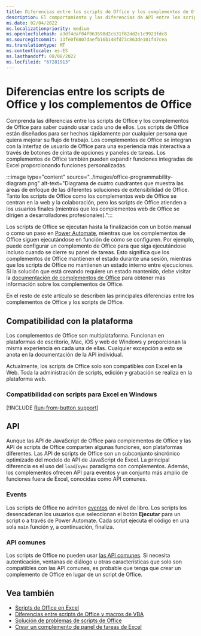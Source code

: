 ```yaml
---
title: Diferencias entre los scripts de Office y los complementos de Office
description: El comportamiento y las diferencias de API entre los scripts de Office y los complementos de Office.
ms.date: 02/04/2022
ms.localizationpriority: medium
ms.openlocfilehash: a3df4daf04f963598d2cb31f82dd2c1c9923fdc8
ms.sourcegitcommit: 33fe0f6807daefb16b148fd73c863de101f47cea
ms.translationtype: MT
ms.contentlocale: es-ES
ms.lasthandoff: 08/08/2022
ms.locfileid: "67281913"
---
```

# <a name="differences-between-office-scripts-and-office-add-ins"></a>Diferencias entre los scripts de Office y los complementos de Office

Comprenda las diferencias entre los scripts de Office y los complementos de Office para saber cuándo usar cada uno de ellos. Los scripts de Office están diseñados para ser hechos rápidamente por cualquier persona que quiera mejorar su flujo de trabajo. Los complementos de Office se integran con la interfaz de usuario de Office para una experiencia más interactiva a través de botones de cinta de opciones y paneles de tareas. Los complementos de Office también pueden expandir funciones integradas de Excel proporcionando funciones personalizadas.

:::image type="content" source="../images/office-programmability-diagram.png" alt-text="Diagrama de cuatro cuadrantes que muestra las áreas de enfoque de las diferentes soluciones de extensibilidad de Office. Tanto los scripts de Office como los complementos web de Office se centran en la web y la colaboración, pero los scripts de Office atienden a los usuarios finales (mientras que los complementos web de Office se dirigen a desarrolladores profesionales).":::

Los scripts de Office se ejecutan hasta la finalización con un botón manual o como un paso en [Power Automate](https://flow.microsoft.com/), mientras que los complementos de Office siguen ejecutándose en función de cómo se configuren. Por ejemplo, puede configurar un complemento de Office para que siga ejecutándose incluso cuando se cierre su panel de tareas. Esto significa que los complementos de Office mantienen el estado durante una sesión, mientras que los scripts de Office no mantienen un estado interno entre ejecuciones. Si la solución que está creando requiere un estado mantenido, debe visitar la [documentación de complementos de Office](/office/dev/add-ins) para obtener más información sobre los complementos de Office.

En el resto de este artículo se describen las principales diferencias entre los complementos de Office y los scripts de Office.

## <a name="platform-support"></a>Compatibilidad con la plataforma

Los complementos de Office son multiplataforma. Funcionan en plataformas de escritorio, Mac, iOS y web de Windows y proporcionan la misma experiencia en cada una de ellas. Cualquier excepción a esto se anota en la documentación de la API individual.

Actualmente, los scripts de Office solo son compatibles con Excel en la Web. Toda la administración de scripts, edición y grabación se realiza en la plataforma web.

### <a name="script-support-for-excel-on-windows"></a>Compatibilidad con scripts para Excel en Windows

[!INCLUDE [Run-from-button support](../includes/run-from-button-desktop-support.md)]

## <a name="apis"></a>API

Aunque las API de JavaScript de Office para complementos de Office y las API de scripts de Office comparten algunas funciones, son plataformas diferentes. Las API de scripts de Office son un subconjunto sincrónico optimizado del modelo de API de JavaScript de Excel. La principal diferencia es el uso del `load`/`sync` paradigma con complementos. Además, los complementos ofrecen API para eventos y un conjunto más amplio de funciones fuera de Excel, conocidas como API comunes.

### <a name="events"></a>Events

Los scripts de Office no admiten [eventos](/office/dev/add-ins/excel/excel-add-ins-events) de nivel de libro. Los scripts los desencadenan los usuarios que seleccionan el botón **Ejecutar** para un script o a través de Power Automate. Cada script ejecuta el código en una sola `main` función y, a continuación, finaliza.

### <a name="common-apis"></a>API comunes

Los scripts de Office no pueden usar [las API comunes](/javascript/api/office). Si necesita autenticación, ventanas de diálogo u otras características que solo son compatibles con las API comunes, es probable que tenga que crear un complemento de Office en lugar de un script de Office.

## <a name="see-also"></a>Vea también

- [Scripts de Office en Excel](../overview/excel.md)
- [Diferencias entre scripts de Office y macros de VBA](vba-differences.md)
- [Solución de problemas de scripts de Office](../testing/troubleshooting.md)
- [Crear un complemento de panel de tareas de Excel](/office/dev/add-ins/quickstarts/excel-quickstart-jquery)

